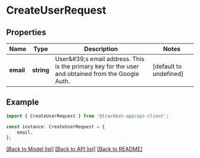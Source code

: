 # CreateUserRequest


## Properties

Name | Type | Description | Notes
------------ | ------------- | ------------- | -------------
**email** | **string** | User\&#39;s email address. This is the primary key for the user and obtained from the Google Auth. | [default to undefined]

## Example

```typescript
import { CreateUserRequest } from '@trackbot-app/api-client';

const instance: CreateUserRequest = {
    email,
};
```

[[Back to Model list]](../README.md#documentation-for-models) [[Back to API list]](../README.md#documentation-for-api-endpoints) [[Back to README]](../README.md)
